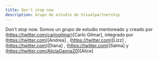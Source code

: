```yaml
---
title: Don't stop now
description: Grupo de estudio de Visualpartnership
---
```


Don't stop now. Somos un grupo de estudio mentoreado y creado por (https://twitter.com/carlogilmar)[Carlo Gilmar], integrado por (https://twitter.com)[Andrea] , (https://twitter.com)[Lizz] , (https://twitter.com)[Diana] , (https://twitter.com)[Salma] y (https://twitter.com/AliciaGaona20)[Alice]



